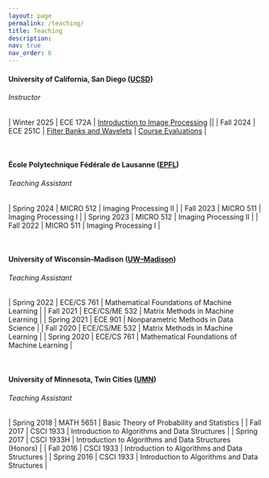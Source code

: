 ```yaml
---
layout: page
permalink: /teaching/
title: Teaching
description:
nav: true
nav_order: 6
---
```


#### University of California, San Diego ([UCSD](https://ucsd.edu/))

###### _Instructor_

| Winter 2025 | ECE 172A | [Introduction to Image Processing](/172a/) ||
| Fall 2024 | ECE 251C | [Filter Banks and Wavelets](/251c/) | [Course Evaluations](/assets/pdf/evals/ece251c-fa24.pdf) |

<br>

#### École Polytechnique Fédérale de Lausanne ([EPFL](https://www.epfl.ch/en/))

###### _Teaching Assistant_

| Spring 2024 | MICRO 512 | Imaging Processing II |
| Fall 2023 | MICRO 511 | Imaging Processing I |
| Spring 2023 | MICRO 512 | Imaging Processing II |
| Fall 2022 | MICRO 511 | Imaging Processing I |

<br>

#### University of Wisconsin&ndash;Madison ([UW&ndash;Madison](https://www.wisc.edu/))

###### _Teaching Assistant_

| Spring 2022 | ECE/CS 761 | Mathematical Foundations of Machine Learning |
| Fall 2021 | ECE/CS/ME 532 | Matrix Methods in Machine Learning |
| Spring 2021 | ECE 901 | Nonparametric Methods in Data Science |
| Fall 2020 | ECE/CS/ME 532 | Matrix Methods in Machine Learning |
| Spring 2020 | ECE/CS 761 | Mathematical Foundations of Machine Learning |

<br>

#### University of Minnesota, Twin Cities ([UMN](https://twin-cities.umn.edu/))

###### _Teaching Assistant_

| Spring 2018 | MATH 5651 | Basic Theory of Probability and Statistics |
| Fall 2017 | CSCI 1933 | Introduction to Algorithms and Data Structures |
| Spring 2017 | CSCI 1933H | Introduction to Algorithms and Data Structures (Honors) |
| Fall 2016 | CSCI 1933 | Introduction to Algorithms and Data Structures |
| Spring 2016 | CSCI 1933 | Introduction to Algorithms and Data Structures |
